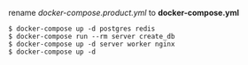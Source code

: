 rename *docker-compose.product.yml* to **docker-compose.yml**
```
$ docker-compose up -d postgres redis
$ docker-compose run --rm server create_db
$ docker-compose up -d server worker nginx
$ docker-compose up -d
```
